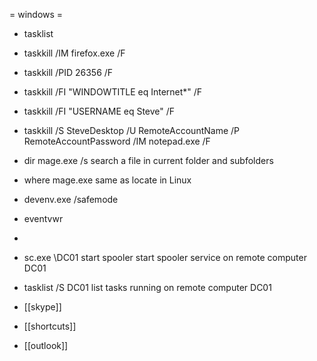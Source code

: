 = windows =
* tasklist
* taskkill /IM firefox.exe /F
* taskkill /PID 26356 /F
* taskkill /FI "WINDOWTITLE eq Internet*" /F
* taskkill /FI "USERNAME eq Steve" /F
* taskkill /S SteveDesktop /U RemoteAccountName /P RemoteAccountPassword /IM notepad.exe /F

* dir mage.exe /s
search a file in current folder and subfolders
* where mage.exe
same as locate in Linux

* devenv.exe /safemode
* eventvwr
*


* sc.exe \\DC01 start spooler
start spooler service on remote computer DC01
* tasklist /S DC01
list tasks running on remote computer DC01

* [[skype]]
* [[shortcuts]]
* [[outlook]]
